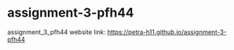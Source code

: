 # assignment-3-pfh44
assignment_3_pfh44
website link: https://petra-h11.github.io/assignment-3-pfh44
